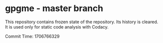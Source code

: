 # gpgme - master branch

This repository contains frozen state of the repository.
Its history is cleared. It is used only for static code
analysis with Codacy.

Commit Time: 1706766329